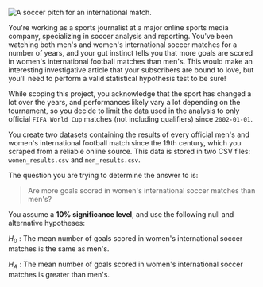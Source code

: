 ![A soccer pitch for an international match.](soccer-pitch.jpg)

You're working as a sports journalist at a major online sports media company, specializing in soccer analysis and reporting. You've been watching both men's and women's international soccer matches for a number of years, and your gut instinct tells you that more goals are scored in women's international football matches than men's. This would make an interesting investigative article that your subscribers are bound to love, but you'll need to perform a valid statistical hypothesis test to be sure!

While scoping this project, you acknowledge that the sport has changed a lot over the years, and performances likely vary a lot depending on the tournament, so you decide to limit the data used in the analysis to only official `FIFA World Cup` matches (not including qualifiers) since `2002-01-01`.

You create two datasets containing the results of every official men's and women's international football match since the 19th century, which you scraped from a reliable online source. This data is stored in two CSV files: `women_results.csv` and `men_results.csv`.

The question you are trying to determine the answer to is:

> Are more goals scored in women's international soccer matches than men's?

You assume a **10% significance level**, and use the following null and alternative hypotheses:

$H_0$ : The mean number of goals scored in women's international soccer matches is the same as men's.

$H_A$ : The mean number of goals scored in women's international soccer matches is greater than men's.
